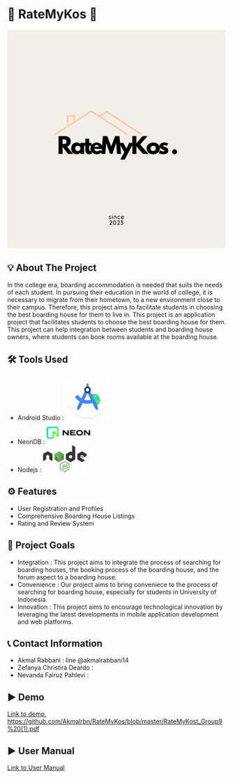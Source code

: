 # 🌟 RateMyKos 🌟
![Project Logo](https://github.com/Akmalrbn/RateMyKos/blob/master/RateMyKos_logo.png) 

## 💡 About The Project
In the college era, boarding accommodation is needed that suits the needs of each student. In pursuing their education in the world of college, it is necessary to migrate from their hometown, to a new environment close to their campus. Therefore, this project aims to facilitate students in choosing the best boarding house for them to live in. This project is an application project that facilitates students to choose the best boarding house for them. This project can help integration between students and boarding house owners, where students can book rooms available at the boarding house.

## 🛠️ Tools Used
- Android Studio :
  <img src="https://github.com/Akmalrbn/RateMyKos/blob/master/android_logo.png" alt="Android Studio" width="100"/> 
- NeonDB :
  <img src="https://github.com/Akmalrbn/RateMyKos/blob/master/neon_logo.png" alt="NeonDB" width="100"/> 
- Nodejs :
  <img src="https://github.com/Akmalrbn/RateMyKos/blob/master/nodejs_logo.png" alt="Nodejs" width="100"/> 

## ⚙️ Features
- User Registration and Profiles
- Comprehensive Boarding House Listings
- Rating and Review System

## 🚀 Project Goals
- Integration :
  This project aims to integrate the process of searching for boarding houses, the booking process of the boarding house, and the forum aspect to a boarding house.
- Convenience :
  Our project aims to bring conveniece to the process of searching for boarding house, especially for students in University of Indonesia.
- Innovation :
  This project aims to encourage technological innovation by leveraging the latest developments in mobile application development and web platforms. 

## 📞 Contact Information
- Akmal Rabbani : line @akmalrabbani14
- Zefanya Christira Deardo :
- Nevanda Fairuz Pahlevi : 
  
## ▶️ Demo
[Link to demo.
](https://github.com/Akmalrbn/RateMyKos/blob/master/RateMyKost_Group9%20(1).pdf)https://github.com/Akmalrbn/RateMyKos/blob/master/RateMyKost_Group9%20(1).pdf

## ▶️ User Manual
[Link to User Manual](https://github.com/Akmalrbn/RateMyKos/blob/master/RateMyKos_UserManual.pdf)
